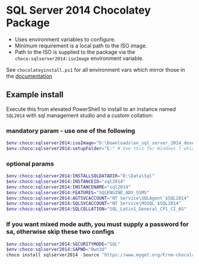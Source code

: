 # SQL Server 2014 Chocolatey Package

* Uses environment variables to configure.
* Minimum requirement is a local path to the ISO image.
* Path to the ISO is supplied to the package via the `choco:sqlserver2014:isoImage` environment variable.

See `chocolateyinstall.ps1` for all environment vars which mirror those in the [documentation](https://msdn.microsoft.com/en-us/library/ms144259(v=sql.120).aspx)

## Example install

Execute this from elevated PowerShell to install to an instance named `SQL2014` with sql management studio and a custom collation:

### mandatory param - use one of the following

```powershell
$env:choco:sqlserver2014:isoImage="D:\Downloads\en_sql_server_2014_developer_edition_with_service_pack_3_x86_dvd_7286785.iso"
$env:choco:sqlserver2014:setupFolder="E:" # Use this for Windows 7 which can't mount an iso from powershell
```

### optional params

```powershell
$env:choco:sqlserver2014:INSTALLSQLDATADIR="D:\Data\Sql"
$env:choco:sqlserver2014:INSTANCEID="sql2014"
$env:choco:sqlserver2014:INSTANCENAME="sql2014"
$env:choco:sqlserver2014:FEATURES="SQLENGINE,ADV_SSMS"
$env:choco:sqlserver2014:AGTSVCACCOUNT="NT Service\SQLAgent`$SQL2014"
$env:choco:sqlserver2014:SQLSVCACCOUNT="NT Service\MSSQL`$SQL2014"
$env:choco:sqlserver2014:SQLCOLLATION="SQL_Latin1_General_CP1_CI_AS"
```

### If you want mixed mode auth, you must supply a password for sa, otherwise skip these two configs

```powershell
$env:choco:sqlserver2014:SECURITYMODE="SQL"
$env:choco:sqlserver2014:SAPWD="0wn3d"
choco install sqlserver2014 -Source "https://www.myget.org/F/nm-chocolatey-packs/api/v2"
```











